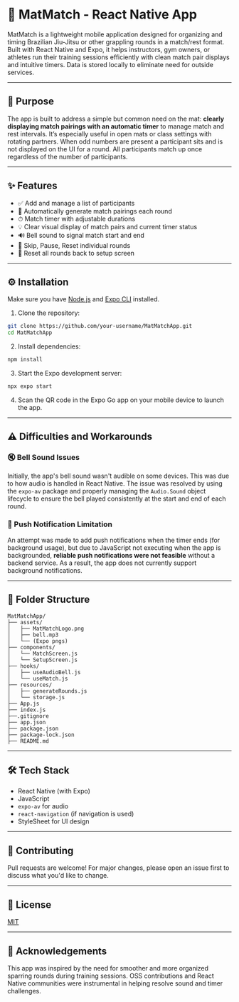 # 🥋 MatMatch - React Native App

MatMatch is a lightweight mobile application designed for organizing and timing Brazilian Jiu-Jitsu or other grappling rounds in a match/rest format. Built with React Native and Expo, it helps instructors, gym owners, or athletes run their training sessions efficiently with clean match pair displays and intuitive timers. Data is stored locally to eliminate need for outside services.

---

## 📱 Purpose

The app is built to address a simple but common need on the mat: **clearly displaying match pairings with an automatic timer** to manage match and rest intervals. It’s especially useful in open mats or class settings with rotating partners. When odd numbers are present a participant sits and is not displayed on the UI for a round. All participants match up once regardless of the number of participants.

---

## ✨ Features

- ✅ Add and manage a list of participants
- 🔁 Automatically generate match pairings each round
- ⏱ Match timer with adjustable durations
- 💡 Clear visual display of match pairs and current timer status
- 🔊 Bell sound to signal match start and end
- 🔄 Skip, Pause, Reset individual rounds
- 🔁 Reset all rounds back to setup screen

---

## ⚙️ Installation

Make sure you have [Node.js](https://nodejs.org/) and [Expo CLI](https://docs.expo.dev/get-started/installation/) installed.

1. Clone the repository:

```bash
git clone https://github.com/your-username/MatMatchApp.git
cd MatMatchApp
```

2. Install dependencies:

```bash
npm install
```

3. Start the Expo development server:

```bash
npx expo start
```

4. Scan the QR code in the Expo Go app on your mobile device to launch the app.

---

## ⚠️ Difficulties and Workarounds

### 🔇 Bell Sound Issues
Initially, the app's bell sound wasn't audible on some devices. This was due to how audio is handled in React Native. The issue was resolved by using the `expo-av` package and properly managing the `Audio.Sound` object lifecycle to ensure the bell played consistently at the start and end of each round.

### 📵 Push Notification Limitation
An attempt was made to add push notifications when the timer ends (for background usage), but due to JavaScript not executing when the app is backgrounded, **reliable push notifications were not feasible** without a backend service. As a result, the app does not currently support background notifications.

---

## 📂 Folder Structure

```
MatMatchApp/
├── assets/
│   ├── MatMatchLogo.png
│   ├── bell.mp3
│   └── (Expo pngs)
├── components/
│   └── MatchScreen.js
│   └── SetupScreen.js
├── hooks/
│   ├── useAudioBell.js
│   └── useMatch.js
├── resources/
│   ├── generateRounds.js
│   └── storage.js
├── App.js
├── index.js
├──.gitignore
├── app.json
├── package.json
├── package-lock.json
├── README.md
```

---

## 🛠 Tech Stack

- React Native (with Expo)
- JavaScript
- `expo-av` for audio
- `react-navigation` (if navigation is used)
- StyleSheet for UI design

---

## 🤝 Contributing

Pull requests are welcome! For major changes, please open an issue first to discuss what you'd like to change.

---

## 📜 License

[MIT](LICENSE)

---

## 🙌 Acknowledgements

This app was inspired by the need for smoother and more organized sparring rounds during training sessions. OSS contributions and React Native communities were instrumental in helping resolve sound and timer challenges.
